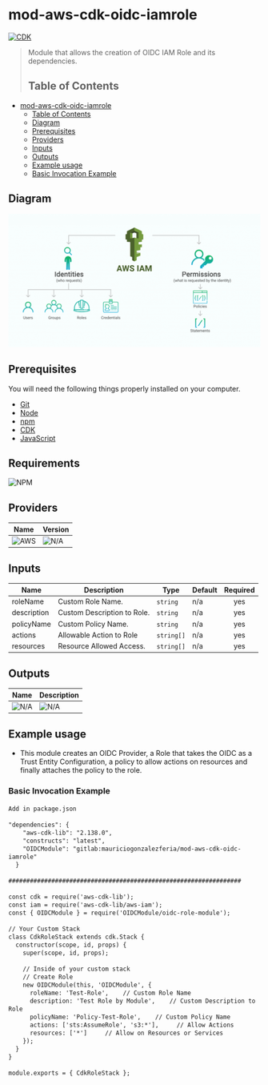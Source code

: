# mod-aws-cdk-oidc-iamrole

[![CDK](https://img.shields.io/badge/CDK-2.138.0-yellow)](https://docs.aws.amazon.com/cdk/v2/guide/getting_started.html)

> Module that allows the creation of OIDC IAM Role and its dependencies.
>
> ## Table of Contents

- [mod-aws-cdk-oidc-iamrole](#mod-aws-cdk-oidc-iamrole)
  - [Table of Contents](#Table-of-Contents)
  - [Diagram](#Diagram)
  - [Prerequisites](#Prerequisites)
  - [Providers](#Providers)
  - [Inputs](#Inputs)
  - [Outputs](#Outputs)
  - [Example usage](#Example-usage)
  - [Basic Invocation Example](#Basic-Invocation-Example)

## Diagram

![](./images/IAM%20Roles.png)

## Prerequisites

You will need the following things properly installed on your computer.

- [Git](http://git-scm.com/)
- [Node](https://nodejs.org/en/download)
- [npm](https://docs.npmjs.com/downloading-and-installing-node-js-and-npm)
- [CDK](https://docs.aws.amazon.com/cdk/v2/guide/getting_started.html#getting_started_install)
- [JavaScript](https://developer.mozilla.org/es/docs/Web/JavaScript)

## Requirements

![NPM](https://img.shields.io/badge/NPM%20INSTALL-grey?style=for-the-badge&logo=NPM)



## Providers

| Name | Version |
| ---- | ------- |
| ![AWS](https://img.shields.io/badge/AWS-gree)  | ![N/A](https://img.shields.io/badge/N/A-grey)     |

## Inputs

| Name                  | Description                                                                                                                        | Type     | Default | Required |
| --------------------- | ---------------------------------------------------------------------------------------------------------------------------------- | -------- | ------- | :------: |
| roleName                 | Custom Role Name.                                                                                                            | `string`    | n/a     |   yes    |
| description                  | Custom Description to Role.                                                                                                       | `string`    | n/a     |   yes    |
| policyName    | Custom Policy Name.                                                                    | `string` | n/a   |    yes    |
| actions           | Allowable Action to Role                                                                                                           | `string[]` | n/a    |    yes    |
| resources | Resource Allowed Access.                                                       | `string[]` | n/a |    yes    |


## Outputs

| Name  | Description                                 |
| ----- | ------------------------------------------- |
| ![N/A](https://img.shields.io/badge/N/A-grey) | ![N/A](https://img.shields.io/badge/N/A-grey) |

## Example usage

- This module creates an OIDC Provider, a Role that takes the OIDC as a Trust Entity Configuration, a policy to allow actions on resources and finally attaches the policy to the role.


### Basic Invocation Example

```CDK
Add in package.json

"dependencies": {
    "aws-cdk-lib": "2.138.0",
    "constructs": "latest",
    "OIDCModule": "gitlab:mauriciogonzalezferia/mod-aws-cdk-oidc-iamrole"
  }

#################################################################

const cdk = require('aws-cdk-lib');
const iam = require('aws-cdk-lib/aws-iam');
const { OIDCModule } = require('OIDCModule/oidc-role-module');

// Your Custom Stack
class CdkRoleStack extends cdk.Stack {
  constructor(scope, id, props) {
    super(scope, id, props);

    // Inside of your custom stack
    // Create Role
    new OIDCModule(this, 'OIDCModule', {
      roleName: 'Test-Role',    // Custom Role Name
      description: 'Test Role by Module',    // Custom Description to Role
      policyName: 'Policy-Test-Role',    // Custom Policy Name
      actions: ['sts:AssumeRole', 's3:*'],     // Allow Actions
      resources: ['*']     // Allow on Resources or Services
    });
  }
}

module.exports = { CdkRoleStack };

```


